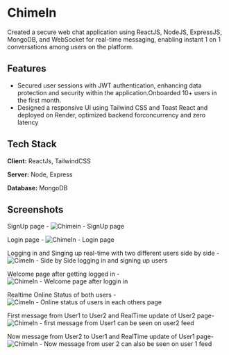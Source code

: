 
# ChimeIn

 Created a secure web chat application using ReactJS, NodeJS, ExpressJS, MongoDB, and WebSocket for real-time
 messaging, enabling instant 1 on 1 conversations among users on the platform.


## Features

- Secured user sessions with JWT authentication, enhancing data protection and security within the application.Onboarded 10+ users in the first month.
- Designed a responsive UI using Tailwind CSS and Toast React and deployed on Render, optimized backend forconcurrency and zero latency



## Tech Stack

**Client:** ReactJs, TailwindCSS

**Server:** Node, Express

**Database:** MongoDB


## Screenshots
SignUp page -
![Chimein - SignUp page](https://github.com/user-attachments/assets/076940be-1faf-4a6a-8d55-0a3541ad625b)

Login page -
![ChimeIn - Login page](https://github.com/user-attachments/assets/3578c9fb-58a9-45c0-a58e-e4787b55920e)

Logging in and Singing up real-time with two different users side by side -
![CimeIn - Side by Side logging in and signing up users](https://github.com/user-attachments/assets/892a7c04-b66c-4f3a-913c-9764061721a1)

Welcome page after getting logged in -
![ChimeIn - Welcome page after loggin in](https://github.com/user-attachments/assets/1fa4b9c9-c4df-4bb6-b0fd-b82474fdf43a)

Realtime Online Status of both users -
![CimeIn - Online status of users in each others page](https://github.com/user-attachments/assets/7572e165-9b34-4b54-bb6b-170e1ab23b9c)

First message from User1 to User2 and RealTime update of User2 page-
![ChimeIn - first message from User1 can be seen on user2 feed](https://github.com/user-attachments/assets/a66a281a-c338-47d8-bea6-f3d91927381a)

Now message from User2 to User1 and RealTime update of User1 page-
![ChimeIn - Now message from user 2 can also be seen on user 1 feed](https://github.com/user-attachments/assets/acc31fc0-395f-4c23-b428-b05077d8cf02)




